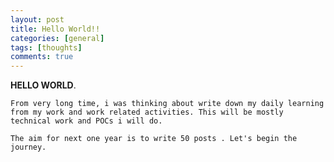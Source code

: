 ```yaml
---
layout: post
title: Hello World!!
categories: [general]
tags: [thoughts]
comments: true
---
```

**HELLO WORLD**. 


    From very long time, i was thinking about write down my daily learning from my work and work related activities. This will be mostly technical work and POCs i will do. 

    The aim for next one year is to write 50 posts . Let's begin the journey. 
